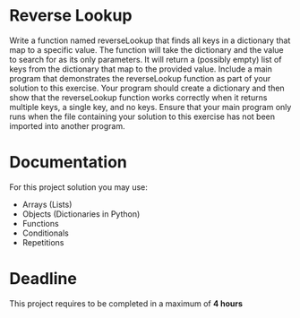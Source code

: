 # Reverse Lookup

Write a function named reverseLookup that finds all keys in a dictionary that map to a specific value. 
The function will take the dictionary and the value to search for as its only parameters. 
It will return a (possibly empty) list of keys from the dictionary that map to the provided value.
Include a main program that demonstrates the reverseLookup function as part of your solution to this exercise. 
Your program should create a dictionary and then show that the reverseLookup function works correctly when it returns multiple keys, a single key, and no keys. 
Ensure that your main program only runs when the file containing your solution to this exercise has not been imported into another program.

# Documentation

For this project solution you may use:

- Arrays (Lists)
- Objects (Dictionaries in Python)
- Functions
- Conditionals
- Repetitions

# Deadline

This project requires to be completed in a maximum of **4 hours**

